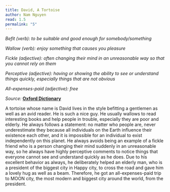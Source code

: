 ```yaml
---
title: David, A Tortoise
author: Nam Nguyen
read: 1.5
permalink: "5"
---
```


*Befit (verb):  to be suitable and good enough for somebody/something* 

*Wallow (verb): enjoy something that causes you pleasure*

*Fickle (adjective): often changing their mind in an unreasonable way so that you cannot rely on them*

*Perceptive (adjective): having or showing the ability to see or understand things quickly, especially things that are not obvious*

*All-expenses-paid (adjective): free*

_Source:_ [**Oxford Dictionary**](https://www.oxfordlearnersdictionaries.com/)

A tortoise whose name is David lives in the style befitting a gentlemen as well as an avid reader. He is such a nice guy. He usually wallows to read interesting books and help people in trouble, especially they are poor and elderly. He always follows a statement: no matter who people are, never underestimate they because all individuals on the Earth influence their existence each other, and it is impossible for an individual to exist independently on this planet. He always avoids being an example of a fickle friend who is a person changing their mind suddenly in an unreasonable way, so he always have highly perceptive comments to notice things that everyone cannot see and understand quickly as he does. Due to his excellent behavior as always, he deliberately helped an elderly man, who is a president of the biggest city in Happy city, to cross the road and gave him a lovely hug as well as a beam. Therefore, he got an all-expenses-paid trip to MOON city, the most modern and biggest city around the world, from the president.